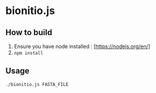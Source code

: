 # bionitio.js

## How to build

1. Ensure you have node installed : [https://nodejs.org/en/]
2. `npm install`


## Usage

```
./bionitio.js FASTA_FILE
```
